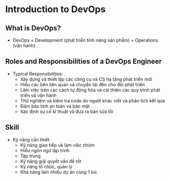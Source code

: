 # Introduction to DevOps

## What is DevOps?
- DevOps = Development (phát triển tính năng sản phẩm) + Operations (vận hành)

## Roles and Responsibilities of a DevOps Engineer
- Typical Responsibilities:
	- Xây dựng và thiết lập các công cụ và CS hạ tầng phát triển mới
	- Hiểu các bên liên quan và chuyển tải đến cho đội phát triển
	- Làm việc trên các cách tự động hóa và cải thiện các quy trình phát triển và vận hành
	- Thử nghiệm và kiểm tra code do người khác viết và phân tích kết quả
	- Đảm bảo tính an toàn và bảo mật
	- Xác định sự cố kĩ thuật và đưa ra bản sửa lỗi

## Skill
- Kỹ năng cần thiết:
	- Kỹ năng giao tiếp và làm việc nhóm
	- Hiểu ngôn ngữ lập trình
	- Tập trung
	- Kỹ năng giải quyết vấn đề tốt
	- Kỹ năng tổ chức, quản lý
	- Khả năng làm nhiều dự án cùng 1 lúc